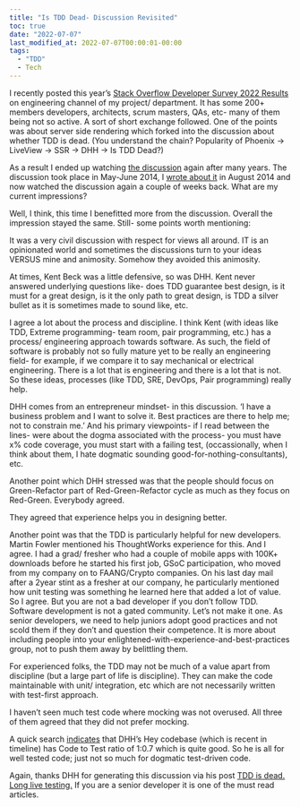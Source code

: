 ```yaml
---
title: "Is TDD Dead- Discussion Revisited"
toc: true
date: "2022-07-07"
last_modified_at: 2022-07-07T00:00:01-00:00
tags: 
  - "TDD"
  - Tech
---
```

I recently posted this year’s [Stack Overflow Developer Survey 2022 Results][so-survey-results-2022] on engineering channel of my project/ department. It has some 200+ members developers, architects, scrum masters, QAs, etc- many of them being not so active. A sort of short exchange followed. One of the points was about server side rendering which forked into the discussion about whether TDD is dead. (You understand the chain? Popularity of Phoenix -> LiveView -> SSR -> DHH -> Is TDD Dead?)

As a result I ended up watching [the discussion][tdd-discussion] again after many years. The discussion took place in May-June 2014, I [wrote about it][my-impression-about-orig-post] in August 2014 and now watched the discussion again a couple of weeks back. What are my current impressions?

Well, I think, this time I benefitted more from the discussion. Overall the impression stayed the same. Still- some points worth mentioning:

It was a very civil discussion with respect for views all around. IT is an opinionated world and sometimes the discussions turn to your ideas VERSUS mine and animosity. Somehow they avoided this animosity.

At times, Kent Beck was a little defensive, so was DHH. Kent never answered underlying questions like- does TDD guarantee best design, is it must for a great design, is it the only path to great design, is TDD a silver bullet as it is sometimes made to sound like, etc.

I agree a lot about the process and discipline. I think Kent (with ideas like TDD, Extreme programming- team room, pair programming, etc.) has a process/ engineering approach towards software. As such, the field of software is probably not so fully mature yet to be really an engineering field- for example, if we compare it to say mechanical or electrical engineering. There is a lot that is engineering and there is a lot that is not. So these ideas, processes (like TDD, SRE, DevOps, Pair programming) really help.

DHH comes from an entrepreneur mindset- in this discussion. ‘I have a business problem and I want to solve it. Best practices are there to help me; not to constrain me.’ And his primary viewpoints- if I read between the lines- were about the dogma associated with the process- you must have x% code coverage, you must start with a failing test, (occassionally, when I think about them, I hate dogmatic sounding good-for-nothing-consultants), etc.

Another point which DHH stressed was that the people should focus on Green-Refactor part of Red-Green-Refactor cycle as much as they focus on Red-Green. Everybody agreed.

They agreed that experience helps you in designing better.

Another point was that the TDD is particularly helpful for new developers. Martin Fowler mentioned his ThoughtWorks experience for this. And I agree. I had a grad/ fresher who had a couple of mobile apps with 100K+ downloads before he started his first job, GSoC participation, who moved from my company on to FAANG/Crypto companies. On his last day mail after a 2year stint as a fresher at our company, he particularly mentioned how unit testing was something he learned here that added a lot of value. So I agree. But you are not a bad developer if you don’t follow TDD. Software development is not a gated community. Let’s not make it one. As senior developers, we need to help juniors adopt good practices and not scold them if they don’t and question their competence. It is more about including people into your enlightened-with-experience-and-best-practices group, not to push them away by belittling them.

For experienced folks, the TDD may not be much of a value apart from discipline (but a large part of life is discipline). They can make the code maintainable with unit/ integration, etc which are not necessarily written with test-first approach.

I haven’t seen much test code where mocking was not overused. All three of them agreed that they did not prefer mocking.

A quick search [indicates][hey-code-metrics] that DHH’s Hey codebase (which is recent in timeline) has Code to Test ratio of 1:0.7 which is quite good. So he is all for well tested code; just not so much for dogmatic test-driven code.

Again, thanks DHH for generating this discussion via his post [TDD is dead. Long live testing.][orig-article-TDD-is-dead] If you are a senior developer it is one of the must read articles.

[so-survey-results-2022]:https://survey.stackoverflow.co/2022/
[tdd-discussion]:https://martinfowler.com/articles/is-tdd-dead/ 
[hey-code-metrics]:https://twitter.com/dhh/status/1263493729584742401
[orig-article-TDD-is-dead]:https://dhh.dk/2014/tdd-is-dead-long-live-testing.html
[my-impression-about-orig-post]:https://atul-atul.github.io/thoughts/tech/Is-TDD-Dead/